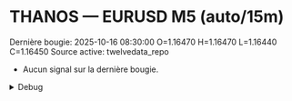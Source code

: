 # THANOS — EURUSD M5 (auto/15m)
Dernière bougie: 2025-10-16 08:30:00  O=1.16470  H=1.16470  L=1.16440  C=1.16450
Source active: twelvedata_repo

- Aucun signal sur la dernière bougie.

<details><summary>Debug</summary>

- TD_API_KEY manquant.

</details>